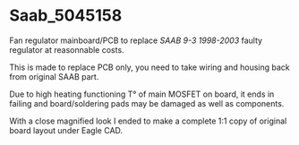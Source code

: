 # Saab_5045158
Fan regulator mainboard/PCB to replace *SAAB 9-3 1998-2003* faulty regulator at reasonnable costs.

This is made to replace PCB only, you need to take wiring and housing back from original SAAB part.

Due to high heating functioning T° of main MOSFET on board, it ends in failing and board/soldering pads may be damaged as well as components.

With a close magnified look I ended to make a complete 1:1 copy of original board layout under Eagle CAD.

